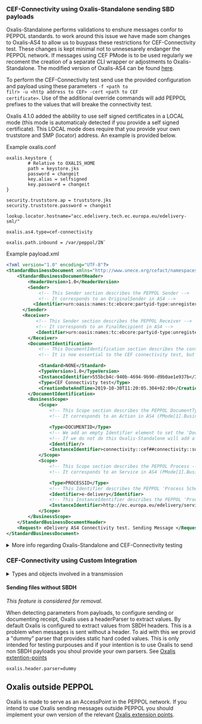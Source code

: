 ### CEF-Connectivity using Oxalis-Standalone sending SBD payloads

Oxalis-Standalone performs validations to enshure messages confor to PEPPOL standards. to work around this issue we have made som changes to Oxalis-AS4 to allow us to buypass these restrictions for CEF-Connectivity test. These changes is kept minimal not to unnesesarely endanger the PEPPOL network. If messages using CEF PMode is to be used regularly we recoment the creation of a separate CLI wrapper or adjostments to Oxalis-Standalone.
The modified version of Oxalis-AS4 can be found [here](https://github.com/difi/Oxalis-AS4/releases/download/4.1.0-RC10/oxalis-as4-4.1.0-connectivity-SNAPSHOT-dist.zip).

To perform the CEF-Connectivity test send use the provided configuration and payload using these parameters <code>-f &lt;path to filr&gt; -u &lt;http address to CEF&gt; -cert &lt;path to CEF certificate&gt;</code>.
Use of the additional override commands will add PEPPOL prefixes to the values that will breake the connectivity test.

Oxalis 4.1.0 added the abbility to use self signed certificates in a LOCAL mode (this mode is automaticaly detected if you provide a self signed certificate). This LOCAL mode does require that you provide your own truststore and SMP (locator) address. An example is provided below.
  
Example oxalis.conf
```
oxalis.keystore {
        # Relative to OXALIS_HOME
        path = keystore.jks
        password = changeit
        key.alias = selfsigned
        key.password = changeit
}

security.truststore.ap = truststore.jks
security.truststore.password = changeit

lookup.locator.hostname="acc.edelivery.tech.ec.europa.eu/edelivery-sml/"

oxalis.as4.type=cef-connectivity

oxalis.path.inbound = /var/peppol/IN`

```

Example payload.xml
``` XML
<?xml version="1.0" encoding="UTF-8"?>
<StandardBusinessDocument xmlns="http://www.unece.org/cefact/namespaces/StandardBusinessDocumentHeader">
    <StandardBusinessDocumentHeader>
        <HeaderVersion>1.0</HeaderVersion>
        <Sender>
            <!-- This Sender section describes the PEPPOL Sender -->
            <!-- It corresponds to an OriginalSender in AS4 -->
          <Identifier>urn:oasis:names:tc:ebcore:partyid-type:unregistered:C1</Identifier>
      </Sender>
      <Receiver>
           <!-- This Sender section describes the PEPPOL Receiver -->
           <!-- It corresponds to an FinalRecipient in AS4 -->
           <Identifier>urn:oasis:names:tc:ebcore:partyid-type:unregistered:C4</Identifier>
        </Receiver>
        <DocumentIdentification>
            <!-- This DocumentIdentification section describes the content of the payload -->
            <!-- It is noe essential to the CEF connectivity test, but is needed for a valid SBDH -->

            <Standard>NONE</Standard>
            <TypeVersion>1.0</TypeVersion>
            <InstanceIdentifier>555bcb4c-940b-4694-9b90-d9b0ae1e937b</InstanceIdentifier>
            <Type>CEF Connectivity test</Type>
            <CreationDateAndTime>2019-10-30T11:20:05.304+02:00</CreationDateAndTime>
        </DocumentIdentification>
        <BusinessScope>
            <Scope>
                <!-- This Scope section describes the PEPPOL DocumentType -->
                <!-- It corresponds to an Action in AS4 (PMode[1].BusinessInfo.Action) -->

                <Type>DOCUMENTID</Type>
                <!-- We add an empty Identifier element to set the 'DocumentIdentifier Schema' to en empty string -->
                <!-- If we do not do this Oxalis-Standalone will add a default 'DocumentType Schema' that will prefix the Action with "busdox-docid-qns", or what is defined in this element, and "::" -->
                <Identifier/>
                <InstanceIdentifier>connectivity::cef##connectivity::submitMessage</InstanceIdentifier>
            </Scope>
            <Scope>
                <!-- This Scope section describes the PEPPOL Process -->
                <!-- It corresponds to an Service in AS4 (PMode[1].BusinessInfo.Service) -->

                <Type>PROCESSID</Type>
                <!-- This Identifier describes the PEPPOL 'Process Schema' and corresponds to a Service.Type in AS4 (PMode[].BusinessInfo.Service.type) -->
                <Identifier>e-delivery</Identifier>
                <!-- This InstanceIdentifier describes the PEPPOL 'Process Value' and corresponds to an Service in AS4 (PMode[1].BusinessInfo.Service) -->
                <InstanceIdentifier>http://ec.europa.eu/edelivery/services/connectivity-service</InstanceIdentifier>
            </Scope>
        </BusinessScope>
    </StandardBusinessDocumentHeader>
    <Request> eDelivery AS4 Connectivity test. Sending Message </Request>
</StandardBusinessDocument>
```



<details>
  <summary>More info regarding Oxalis-Standalone and CEF-Connectivity testing</summary>
  
Oxalis-Standalone is a commandline wrapper around Oxalis-Outbound that facilitate sending of PEPPOL messages.

The base functionallity of Standalone is to send files that is in the form of a Standard Bussines Document (SBD). SBD files starts with a Standard Bussines Ducument Header (SBDH) that describes the message, sender, and reciever and some more. Standalone reads this information and uses it to perform the transmission. 

The standalone component also has the ability to override these settings, this is mostly in place to facilitate testing of your own innbound instalation.

One of the values that is extracted and parsed is the DocumentType (This corresponds to an Action in AS4 terms). This value has to be in the following form to be accespted: <em>TextAndNumbers::TextAndNumbers##TextAndNumbers::TextAndNumbers</em>. This is the main hurdle to using Standalone to perform CEF-Connectivity test. To work around this issue we have added a feature that stripps the parts of the action taht does not conform to the conenctivity test.

DocumentTypes on the form of `connectivity::cef##connectivity::submitMessage` will be converted to `submitMessage` by stripping avay the unwanted prefix. This only works for this prefix.

</details>
 
### CEF-Connectivity using Custom Integration

<details>
  <summary>Types and objects involved in a transmission</summary>
  
<dl>
  <dt><a href=https://github.com/difi/vefa-peppol/blob/master/peppol-common/src/main/java/no/difi/vefa/peppol/common/model/Header.java#L67>Header</a></dt>
  <dd>The dynamic information about the transmission. Either infeared by a HeaderParser, or provided by other means
    <table summary="Mapping between PMode properties and Header values">
      <thead>
        <tr>
          <th>PMode</th>
          <th>Header fields</th>
        </tr>
      </thead>
      <tbody>
        <tr>
          <td>PMode.BusinessInfo.Service</td>
          <td>Header.<a href=https://github.com/difi/vefa-peppol/blob/master/peppol-common/src/main/java/no/difi/vefa/peppol/common/model/DocumentTypeIdentifier.java#L39>documentType</a>.identifier</td>
        </tr>
        <tr>
          <td>PMode.BusinessInfo.Service.type</td>
          <td>Header.<a href=https://github.com/difi/vefa-peppol/blob/master/peppol-common/src/main/java/no/difi/vefa/peppol/common/model/DocumentTypeIdentifier.java#L39>documentType</a>.<a href=https://github.com/difi/vefa-peppol/blob/master/peppol-common/src/main/java/no/difi/vefa/peppol/common/model/Scheme.java#L32>schema</a></td>
        </tr>
         <tr>
          <td>PMode.BusinessInfo.Action</td>
           <td>Header.<a href=https://github.com/difi/vefa-peppol/blob/master/peppol-common/src/main/java/no/difi/vefa/peppol/common/model/ProcessIdentifier.java#L79>proces</a></td>
        </tr>
         <tr>
          <td>PMode.BusinessInfo.Properties[@name=originalSender]</td>
          <td>Header.<a href=https://github.com/difi/vefa-peppol/blob/master/peppol-common/src/main/java/no/difi/vefa/peppol/common/model/ParticipantIdentifier.java#L43>sender</td>
        </tr>
         <tr>
          <td>PMode.BusinessInfo.Properties[@name=finalRecipient]</td>
           <td>Header.<a href=https://github.com/difi/vefa-peppol/blob/master/peppol-common/src/main/java/no/difi/vefa/peppol/common/model/ParticipantIdentifier.java#L43>receiver</a></td>
        </tr>
      </tbody>
    </table>
  </dd>
  
  <dt><a href=https://github.com/difi/vefa-peppol/blob/master/peppol-common/src/main/java/no/difi/vefa/peppol/common/model/Endpoint.java>Endpoint</a></dt>
  <dd>Contains address and certificate for the reciever (Access 
    Point), and a TransmissionProtocol ("<em>peppol-transport-as4-v2_0</em>" to target this AS4 plugin). Either provided by an SMP lookup (based on values from the Header) or provided by other means

   <table summary="Mapping between PMode properties and Endpoint values">
      <thead>
        <tr>
          <th>PMode</th>
          <th>Endpoint fields</th>
          <th>Note</th>
        </tr>
      </thead>
      <tbody>
        <tr>
          <td>PMode.Responder.Party</td>
          <td rowspan=2>Endpoint.certificate</td>
          <td>Value taken from the Commen Name (CN) of the certificate</td>
        </tr>
        <tr>
          <td>PMode.Security.Encryption.Certificate</td>
          <td></td>
        </tr>      
        <tr>
          <td>PMode.Protocol.Address</td>
          <td>Endpoint.address</td>
          <td></td>
        </tr>
      </tbody>
    </table>
  </dd>
  
  <dt>InputStream</dt>
  <dd>The payload to be sendt. What goes here is delivered to the recipient</dd>
</dl>

The TransmissionRequest describes the tramsmission that is to be sent.

TransmissionRequest consists of thre objects:

</details>

#### Sending files without SBDH

<em>This feature is considered for removal</em>.

When detecting parameters from payloads, to configure sending or documenting receipt, Oxalis uses a headerParser to extract values. By default Oxalis is configured to extract values from SBDH headers. This is a problem when messages is sent without a header. To aid with this we provid a "dummy" parser that provides static hard coded values. This is only intended for testing purpouses and if your intention is to use Oxalis to send non SBDH payloads you shoul provide your own parsers.
See [Oxalis extention-points](https://github.com/difi/oxalis/blob/master/doc/extension-points.adoc)
```
oxalis.header.parser=dummy
```


## Oxalis outside PEPPOL

Oxalis is made to serve as an AccessPoint in the PEPPOL network.
If you intend to use Oxalis sending messages outside PEPPOL you should implement your own version of the relevant [Oxalis extension points](https://github.com/difi/oxalis/blob/master/doc/extension-points.adoc).
